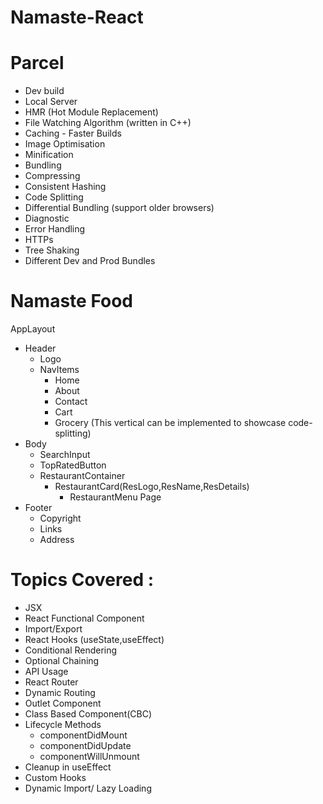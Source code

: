 # Namaste-React

# Parcel

- Dev build
- Local Server
- HMR (Hot Module Replacement)
- File Watching Algorithm (written in C++)
- Caching - Faster Builds
- Image Optimisation
- Minification
- Bundling
- Compressing
- Consistent Hashing
- Code Splitting
- Differential Bundling (support older browsers)
- Diagnostic
- Error Handling
- HTTPs
- Tree Shaking
- Different Dev and Prod Bundles

# Namaste Food

AppLayout

- Header
  - Logo
  - NavItems
    - Home
    - About
    - Contact
    - Cart
    - Grocery (This vertical can be implemented to showcase code-splitting)
- Body
  - SearchInput
  - TopRatedButton
  - RestaurantContainer
    - RestaurantCard(ResLogo,ResName,ResDetails)
      - RestaurantMenu Page
- Footer
  - Copyright
  - Links
  - Address

# Topics Covered :

- JSX
- React Functional Component
- Import/Export
- React Hooks (useState,useEffect)
- Conditional Rendering
- Optional Chaining
- API Usage
- React Router
- Dynamic Routing
- Outlet Component
- Class Based Component(CBC)
- Lifecycle Methods
  - componentDidMount
  - componentDidUpdate
  - componentWillUnmount
- Cleanup in useEffect
- Custom Hooks
- Dynamic Import/ Lazy Loading
